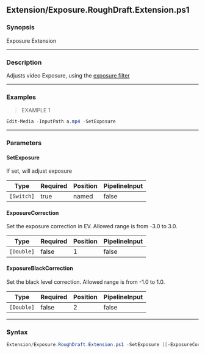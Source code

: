 Extension/Exposure.RoughDraft.Extension.ps1
-------------------------------------------




### Synopsis
Exposure Extension



---


### Description

Adjusts video Exposure, using the [exposure filter](https://ffmpeg.org/ffmpeg-filters.html#exposure)



---


### Examples
> EXAMPLE 1

```PowerShell
Edit-Media -InputPath a.mp4 -SetExposure
```


---


### Parameters
#### **SetExposure**

If set, will adjust exposure






|Type      |Required|Position|PipelineInput|
|----------|--------|--------|-------------|
|`[Switch]`|true    |named   |false        |



#### **ExposureCorrection**

Set the exposure correction in EV. Allowed range is from -3.0 to 3.0.






|Type      |Required|Position|PipelineInput|
|----------|--------|--------|-------------|
|`[Double]`|false   |1       |false        |



#### **ExposureBlackCorrection**

Set the black level correction.   Allowed range is from -1.0 to 1.0.






|Type      |Required|Position|PipelineInput|
|----------|--------|--------|-------------|
|`[Double]`|false   |2       |false        |





---


### Syntax
```PowerShell
Extension/Exposure.RoughDraft.Extension.ps1 -SetExposure [[-ExposureCorrection] <Double>] [[-ExposureBlackCorrection] <Double>] [<CommonParameters>]
```
